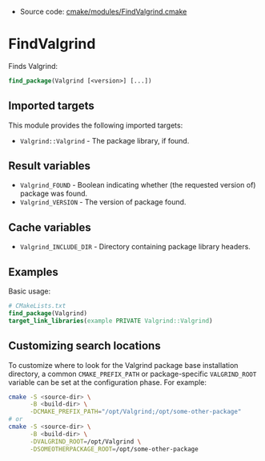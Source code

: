<!-- This is auto-generated file. -->
* Source code: [cmake/modules/FindValgrind.cmake](https://github.com/petk/php-build-system/blob/master/cmake/cmake/modules/FindValgrind.cmake)

# FindValgrind

Finds Valgrind:

```cmake
find_package(Valgrind [<version>] [...])
```

## Imported targets

This module provides the following imported targets:

* `Valgrind::Valgrind` - The package library, if found.

## Result variables

* `Valgrind_FOUND` - Boolean indicating whether (the requested version of)
  package was found.
* `Valgrind_VERSION` - The version of package found.

## Cache variables

* `Valgrind_INCLUDE_DIR` - Directory containing package library headers.

## Examples

Basic usage:

```cmake
# CMakeLists.txt
find_package(Valgrind)
target_link_libraries(example PRIVATE Valgrind::Valgrind)
```

## Customizing search locations

To customize where to look for the Valgrind package base
installation directory, a common `CMAKE_PREFIX_PATH` or
package-specific `VALGRIND_ROOT` variable can be set at
the configuration phase. For example:

```sh
cmake -S <source-dir> \
      -B <build-dir> \
      -DCMAKE_PREFIX_PATH="/opt/Valgrind;/opt/some-other-package"
# or
cmake -S <source-dir> \
      -B <build-dir> \
      -DVALGRIND_ROOT=/opt/Valgrind \
      -DSOMEOTHERPACKAGE_ROOT=/opt/some-other-package
```
